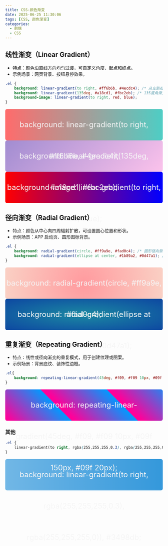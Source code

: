 ```yaml
---
title: CSS-颜色渐变
date: 2025-06-25 11:30:06
tags: [CSS, 颜色渐变]
categories:
  - 前端
  - CSS
---
```


<style>
    .ze-gradient {
        min-width: 300px;
        width: 100%; 
        height: 100px;
        line-height: 100px;
        text-align: center;
        font-size: 24px;
        color: whitesmoke;
        border-radius: 6px;
    }
</style>

## 线性渐变（Linear Gradient）

- 特点：颜色沿直线方向均匀过渡，可自定义角度、起点和终点。
- 示例场景：网页背景、按钮悬停效果。

```css
.el {
    background: linear-gradient(to right, #ff6b6b, #4ecdc4); /* 从左到右，红到青 */
    background: linear-gradient(135deg, #a18cd1, #fbc2eb); /* 135度角渐变 */
    background-image: linear-gradient(to right, red, blue);
}
```

<div class="ze-gradient mb-3" style="background: linear-gradient(to right, #ff6b6b, #4ecdc4);">
    <span>background: linear-gradient(to right, #ff6b6b, #4ecdc4); </span>
</div>

<div class="ze-gradient mb-3" style="background: linear-gradient(135deg, #a18cd1, #fbc2eb);">
    <span>background: linear-gradient(135deg, #a18cd1, #fbc2eb); </span>
</div>

<div class="ze-gradient mb-3" style="background-image: linear-gradient(to right, red, blue);">
    <span>background-image: linear-gradient(to right, red, blue); </span>
</div>


<!--more-->

## 径向渐变（Radial Gradient）

- 特点：颜色从中心向四周辐射扩散，可设置圆心位置和形状。
- 示例场景：APP 启动页、圆形图标背景。

```css
.el {
    background: radial-gradient(circle, #ff9a9e, #fad0c4); /* 圆形径向渐变 */
    background: radial-gradient(ellipse at center, #1b89a2, #0d47a1); /* 椭圆中心渐变 */
}
```

<div class="ze-gradient mb-3" style="background: radial-gradient(circle, #ff9a9e, #fad0c4)">
    <span>background: radial-gradient(circle, #ff9a9e, #fad0c4); </span>
</div>

<div class="ze-gradient mb-3" style="background: radial-gradient(ellipse at center, #1b89a2, #0d47a1);">
    <span>background: radial-gradient(ellipse at center, #1b89a2, #0d47a1); </span>
</div>

## 重复渐变（Repeating Gradient）

- 特点：线性或径向渐变的重复模式，用于创建纹理或图案。
- 示例场景：背景底纹、装饰性边框。

```css
.el{
    background: repeating-linear-gradient(45deg, #f09, #f09 10px, #09f 150px, #09f 20px);
}
```

<div class="ze-gradient mb-3" style="background: repeating-linear-gradient(45deg, #f09, #f09 10px, #09f 150px, #09f 20px);">
    <span>background: repeating-linear-gradient(45deg, #f09, #f09 10px, #09f 150px, #09f 20px); </span>
</div>


### 其他

```css
.el {
    linear-gradient(to right, rgba(255,255,255,0.3), rgba(255,255,255,0)), #3498db; /* 半透明渐变叠加纯色背景，模拟磨砂效果 */
}
```

<div class="ze-gradient mb-3" style="background: linear-gradient(to right, rgba(255,255,255,0.3), rgba(255,255,255,0)), #3498db;">
    <span>background: linear-gradient(to right, rgba(255,255,255,0.3), rgba(255,255,255,0)), #3498db; </span>
</div>
